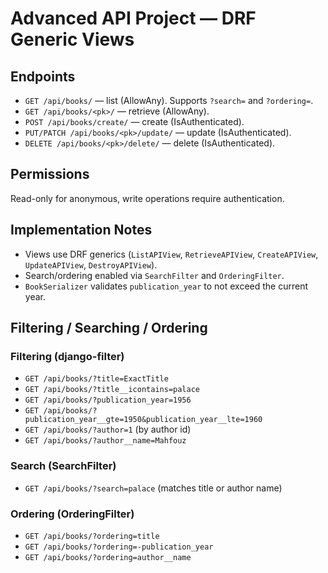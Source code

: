 # Advanced API Project — DRF Generic Views

## Endpoints
- `GET /api/books/` — list (AllowAny). Supports `?search=` and `?ordering=`.
- `GET /api/books/<pk>/` — retrieve (AllowAny).
- `POST /api/books/create/` — create (IsAuthenticated).
- `PUT/PATCH /api/books/<pk>/update/` — update (IsAuthenticated).
- `DELETE /api/books/<pk>/delete/` — delete (IsAuthenticated).

## Permissions
Read-only for anonymous, write operations require authentication.

## Implementation Notes
- Views use DRF generics (`ListAPIView`, `RetrieveAPIView`, `CreateAPIView`, `UpdateAPIView`, `DestroyAPIView`).
- Search/ordering enabled via `SearchFilter` and `OrderingFilter`.
- `BookSerializer` validates `publication_year` to not exceed the current year.


## Filtering / Searching / Ordering

### Filtering (django-filter)
- `GET /api/books/?title=ExactTitle`
- `GET /api/books/?title__icontains=palace`
- `GET /api/books/?publication_year=1956`
- `GET /api/books/?publication_year__gte=1950&publication_year__lte=1960`
- `GET /api/books/?author=1` (by author id)
- `GET /api/books/?author__name=Mahfouz`

### Search (SearchFilter)
- `GET /api/books/?search=palace` (matches title or author name)

### Ordering (OrderingFilter)
- `GET /api/books/?ordering=title`
- `GET /api/books/?ordering=-publication_year`
- `GET /api/books/?ordering=author__name`
